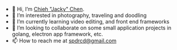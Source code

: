 - 👋 Hi, I’m [Chieh "Jacky" Chen](https://github.com/spdrcd "My profile").
- 👀 I’m interested in photography, traveling and doodling
- 🌱 I’m currently learning video editing, and front end frameworks
- 💞️ I’m looking to collaborate on some small application projects in golang, electron app framework, etc.
- 📫 How to reach me at spdrcd@gmail.com

<!---
spdrcd/spdrcd is a ✨ special ✨ repository because its `README.md` (this file) appears on your GitHub profile.
You can click the Preview link to take a look at your changes.
--->
